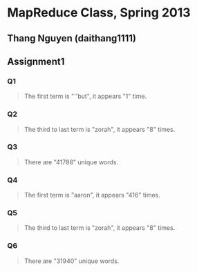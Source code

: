 MapReduce Class, Spring 2013
====================

Thang Nguyen (daithang1111)
--------------------------
Assignment1
---------------------


### Q1

> The first term is "''but", it appears "1" time.
### Q2

> The third to last term is "zorah", it appears "8" times.
### Q3

> There are "41788" unique words.
### Q4

> The first term is "aaron", it appears "416" times.
### Q5

> The third to last term is "zorah", it appears "8" times.
### Q6

> There are "31940" unique words.
